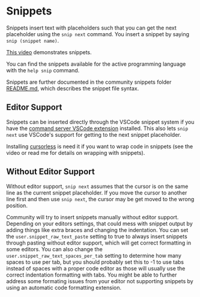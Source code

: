 # Snippets

Snippets insert text with placeholders such that you can get the next placeholder using the `snip next` command. You insert a snippet by saying `snip (snippet name)`.

[This video](https://www.youtube.com/watch?v=icXH-o3mwTU) demonstrates snippets.

You can find the snippets available for the active programming language with the `help snip` command.

Snippets are further documented in the community snippets folder [README.md](https://github.com/talonhub/community/blob/main/core/snippets/README.md), which describes the snippet file syntax.

## Editor Support

Snippets can be inserted directly through the VSCode snippet system if you have the [command server VSCode extension](https://marketplace.visualstudio.com/items?itemName=pokey.command-server) installed. This also lets `snip next` use VSCode's support for getting to the next snippet placeholder.

Installing [cursorless](https://www.cursorless.org/docs/user/installation/) is need it if you want to wrap code in snippets (see the video or read me for details on wrapping with snippets).

## Without Editor Support

Without editor support, `snip next` assumes that the cursor is on the same line as the current snippet placeholder. If you move the cursor to another line first and then use `snip next`, the cursor may be get moved to the wrong position.

Community will try to insert snippets manually without editor support. Depending on your editors settings, that could mess with snippet output by adding things like extra braces and changing the indentation. You can set the `user.snippet_raw_text_paste` setting to true to always insert snippets through pasting without editor support, which will get correct formatting in some editors. You can also change the `user.snippet_raw_text_spaces_per_tab` setting to determine how many spaces to use per tab, but you should probably set this to -1 to use tabs instead of spaces with a proper code editor as those will usually use the correct indentation formatting with tabs. You might be able to further address some formating issues from your editor not supporting snippets by using an automatic code formatting extension.
